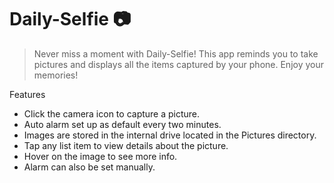 # Daily-Selfie 📷
> Never miss a moment with Daily-Selfie! This app reminds you to take pictures and displays all the items captured by your phone. Enjoy your memories!

Features
- Click the camera icon to capture a picture.
- Auto alarm set up as default every two minutes.
- Images are stored in the internal drive located in the Pictures directory.
- Tap any list item to view details about the picture.
- Hover on the image to see more info.
- Alarm can also be set manually.
